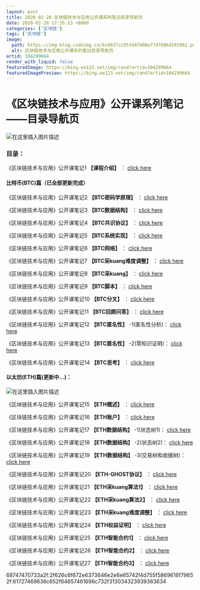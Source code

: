 ```yaml
---
layout: post
title: 2020-02-28-区块链技术与应用公开课系列笔记目录导航页
date: 2020-02-28 17:35:13 +0800
categories: ['区块链']
tags: ['区块链']
image:
  path: https://img-blog.csdnimg.cn/6c0837cc95344fd08e77d76864591902.png?x-oss-process=image/resize,m_fixed,h_150
  alt: 区块链技术与应用公开课系列笔记目录导航页
artid: 104299664
render_with_liquid: false
featuredImage: https://bing.ee123.net/img/rand?artid=104299664
featuredImagePreview: https://bing.ee123.net/img/rand?artid=104299664
---
```


# 《区块链技术与应用》公开课系列笔记——目录导航页

![在这里插入图片描述](https://i-blog.csdnimg.cn/blog_migrate/e218233d72f39b1e2f689c7be53bcf4e.png)

### 目录：

《区块链技术与应用》公开课笔记1
**【课程介绍】**
：
[click here](https://blog.csdn.net/Mu_Xiaoye/article/details/104299819)

#### 比特币(BTC)篇（已全部更新完成）

《区块链技术与应用》公开课笔记2
**【BTC密码学原理】**
：
[click here](https://blog.csdn.net/Mu_Xiaoye/article/details/104308484)
  
《区块链技术与应用》公开课笔记3
**【BTC数据结构】**
：
[click here](https://blog.csdn.net/Mu_Xiaoye/article/details/104316112)
  
《区块链技术与应用》公开课笔记4
**【BTC共识协议】**
：
[click here](https://blog.csdn.net/Mu_Xiaoye/article/details/104334253)
  
《区块链技术与应用》公开课笔记5
**【BTC系统实现】**
：
[click here](https://blog.csdn.net/Mu_Xiaoye/article/details/104342513)
  
《区块链技术与应用》公开课笔记6
**【BTC网络】**
：
[click here](https://blog.csdn.net/Mu_Xiaoye/article/details/104343996)
  
《区块链技术与应用》公开课笔记7
**【BTC采kuang难度调整】**
：
[click here](https://blog.csdn.net/Mu_Xiaoye/article/details/104355217)
  
《区块链技术与应用》公开课笔记8
**【BTC采kuang】**
：
[click here](https://blog.csdn.net/Mu_Xiaoye/article/details/104361943)
  
《区块链技术与应用》公开课笔记9
**【BTC脚本】**
：
[click here](https://blog.csdn.net/Mu_Xiaoye/article/details/104364191)
  
《区块链技术与应用》公开课笔记10
**【BTC分叉】**
：
[click here](https://blog.csdn.net/Mu_Xiaoye/article/details/104394078)
  
《区块链技术与应用》公开课笔记11
**【BTC回顾问答】**
：
[click here](https://blog.csdn.net/Mu_Xiaoye/article/details/104396033)
  
《区块链技术与应用》公开课笔记12
**【BTC匿名性】**
-1(匿名性分析)：
[click here](https://blog.csdn.net/Mu_Xiaoye/article/details/104439918)
  
《区块链技术与应用》公开课笔记13
**【BTC匿名性】**
-2(零知识证明)：
[click here](https://blog.csdn.net/Mu_Xiaoye/article/details/104440024)
  
《区块链技术与应用》公开课笔记14
**【BTC思考】**
：
[click here](https://blog.csdn.net/Mu_Xiaoye/article/details/104456082)

#### 以太坊(ETH)篇(更新中…)：

![在这里插入图片描述](https://i-blog.csdnimg.cn/blog_migrate/52485e091a50e2ebfa1b587998dc0b47.png)

《区块链技术与应用》公开课笔记15
**【ETH概述】**
：
[click here](https://blog.csdn.net/Mu_Xiaoye/article/details/104457404)
  
《区块链技术与应用》公开课笔记16
**【ETH账户】**
：
[click here](https://blog.csdn.net/Mu_Xiaoye/article/details/104476115)
  
《区块链技术与应用》公开课笔记17
**【ETH数据结构】**
-1(状态树1)：
[click here](https://blog.csdn.net/Mu_Xiaoye/article/details/104491162)
  
《区块链技术与应用》公开课笔记18
**【ETH数据结构】**
-2(状态树2)：
[click here](https://blog.csdn.net/Mu_Xiaoye/article/details/104503645)
  
《区块链技术与应用》公开课笔记19
**【ETH数据结构】**
-3(交易树和收据树)：
[click here](https://blog.csdn.net/Mu_Xiaoye/article/details/104542356)
  
《区块链技术与应用》公开课笔记20
**【ETH-GHOST协议】**
：
[click here](https://blog.csdn.net/Mu_Xiaoye/article/details/104554909)
  
《区块链技术与应用》公开课笔记21
**【ETH采kuang算法1】**
：
[click here](https://blog.csdn.net/Mu_Xiaoye/article/details/104559874)
  
《区块链技术与应用》公开课笔记22
**【ETH采kuang算法2】**
：
[click here](https://blog.csdn.net/Mu_Xiaoye/article/details/104560208)
  
《区块链技术与应用》公开课笔记23
**【ETH采kuang难度调整】**
：
[click here](https://blog.csdn.net/Mu_Xiaoye/article/details/104608085)
  
《区块链技术与应用》公开课笔记24
**【ETH权益证明】**
：
[click here](https://blog.csdn.net/Mu_Xiaoye/article/details/104614914)
  
《区块链技术与应用》公开课笔记25
**【ETH智能合约1】**
：
[click here](https://blog.csdn.net/Mu_Xiaoye/article/details/104615168)
  
《区块链技术与应用》公开课笔记26
**【ETH智能合约2】**
：
[click here](https://blog.csdn.net/Mu_Xiaoye/article/details/104859443)
  
《区块链技术与应用》公开课笔记27
**【ETH智能合约3】**
：
[click here](https://blog.csdn.net/Mu_Xiaoye/article/details/104864664)

68747470733a2f:2f626c6f672e6373646e2e6e65742f4d755f5869616f79652f:61727469636c652f64657461696c732f313034323939363634
